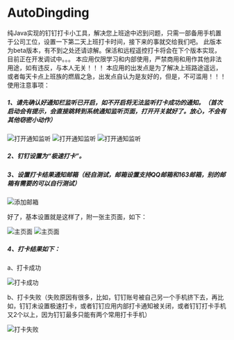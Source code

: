 # AutoDingding
纯Java实现的钉钉打卡小工具，解决您上班途中迟到问题，只需一部备用手机置于公司工位，设置一下第二天上班打卡时间，接下来的事就交给我们吧。
此版本为beta版本，有不到之处还请谅解。保活和远程遥控打卡将会在下个版本实现，目前正在开发调试中。。。
本应用仅限学习和内部使用，严禁商用和用作其他非法用途，如有违反，与本人无关！！！
本应用的出发点是为了解决上班路途遥远，或者每天卡点上班族的燃眉之急，出发点自认为是友好的，但是，不可滥用！！！
使用注意事项：
##### 1、请先确认好通知栏监听已开启，如不开启将无法监听打卡成功的通知。（首次启动会有提示，会直接跳转到系统通知监听页面，打开开关就好了。放心，不会有其他窃密小动作）

![打开通知监听](https://github.com/pengxianhong/AutoDingding/blob/master/demoImage/0.jpg)
![打开通知监听](https://github.com/pengxianhong/AutoDingding/blob/master/demoImage/1.jpg)
![打开通知监听](https://github.com/pengxianhong/AutoDingding/blob/master/demoImage/2.jpg)

##### 2、钉钉设置为“极速打卡”。

##### 3、设置打卡结果通知邮箱（经自测试，邮箱设置支持QQ邮箱和163邮箱，别的邮箱有需要的可以自行测试）

![添加邮箱](https://github.com/pengxianhong/AutoDingding/blob/master/demoImage/3.jpg)

好了，基本设置就是这样了，附一张主页面，如下：

![主页面](https://github.com/pengxianhong/AutoDingding/blob/master/demoImage/4.jpg)
![主页面](https://github.com/pengxianhong/AutoDingding/blob/master/demoImage/5.jpg)

##### 4、打卡结果如下：

a、打卡成功

![打卡成功](https://github.com/pengxianhong/AutoDingding/blob/master/demoImage/6.jpg)

b、打卡失败（失败原因有很多，比如，钉钉账号被自己另一个手机挤下去，再比如，钉钉未设置极速打卡，或者钉钉应用内部打卡通知被关闭，或者钉钉打卡手机又2个以上，因为钉钉最多只能有两个常用打卡手机）

![打卡失败](https://github.com/pengxianhong/AutoDingding/blob/master/demoImage/7.jpg)
